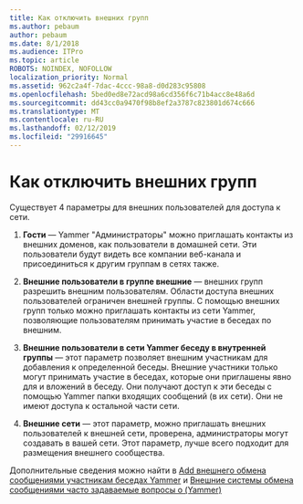 ```yaml
---
title: Как отключить внешних групп
ms.author: pebaum
author: pebaum
ms.date: 8/1/2018
ms.audience: ITPro
ms.topic: article
ROBOTS: NOINDEX, NOFOLLOW
localization_priority: Normal
ms.assetid: 962c2a4f-7dac-4ccc-98a8-d0d283c95808
ms.openlocfilehash: 5bed0ed8e72acd98a6cd356f6c71b4acc8e48a6d
ms.sourcegitcommit: dd43cc0a9470f98b8ef2a3787c823801d674c666
ms.translationtype: MT
ms.contentlocale: ru-RU
ms.lasthandoff: 02/12/2019
ms.locfileid: "29916645"
---
```

# <a name="how-to-disable-external-groups"></a>Как отключить внешних групп

Существует 4 параметры для внешних пользователей для доступа к сети.
  
1. **Гости** — Yammer "Администраторы" можно приглашать контакты из внешних доменов, как пользователи в домашней сети. Эти пользователи будут видеть все компании веб-канала и присоединиться к другим группам в сетях также. 
    
2. **Внешние пользователи в группе внешние** — внешних групп разрешить внешним пользователям. Области доступа внешних пользователей ограничен внешней группы. С помощью внешних групп только можно приглашать контакты из сети Yammer, позволяющие пользователям принимать участие в беседах по внешним. 
    
3. **Внешние пользователи в сети Yammer беседу в внутренней группы** — этот параметр позволяет внешним участникам для добавления к определенной беседы. Внешние участники только могут принимать участие в беседах, которые они приглашены явно для и вложений в беседу. Они получают доступ к эти беседы с помощью Yammer папки входящих сообщений (в их сети). Они не имеют доступа к остальной части сети. 
    
4. **Внешние сети** — этот параметр, можно приглашать внешних пользователей к внешней сети, проверена, администраторы могут создавать в вашей сети. Этот параметр, лучше всего подходит для размещения внешнего сообщества. 
    
Дополнительные сведения можно найти в [Add внешнего обмена сообщениями участникам беседах Yammer](https://support.office.com/article/add-external-messaging-participants-to-your-yammer-conversations-423653bb-86b2-4eac-9d7e-dca121f7c16c?ui=en-US&amp;rs=en-US&amp;ad=US) и [Внешние системы обмена сообщениями часто задаваемые вопросы о (Yammer)](https://support.office.com/article/External-messaging-FAQ-Yammer-35b59d6c-bb1c-4541-bf19-9f67d2f2b199)
  

